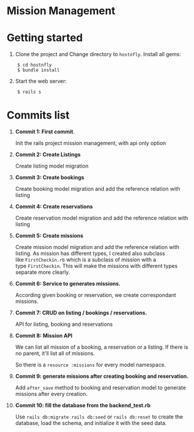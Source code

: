 #  Mission Management

# Getting started

1. Clone the project and Change directory to `hostnfly`. Install all gems:
```
    $ cd hostnfly
    $ bundle install
```
2. Start the web server:
```
    $ rails s
```
# Commits list

1. **Commit 1: First commit**.

    Init the rails project mission management, with api only option

2. **Commit 2: Create Listings**

    Create listing model migration

3. **Commit 3: Create bookings**

    Create booking model migration and add the reference relation with listing

4. **Commit 4: Create reservations**

    Create reservation model migration and add the reference relation with listing

5. **Commit 5: Create missions**

    Create mission model migration and add the reference relation with listing. As mission has different types, I created also subclass like `FirstCheckin.rb` which is a subclass of mission with a type `FirstCheckin`. This will make the missions with different types separate more clearly.

6. **Commit 6: Service to generates missions.**

    According given booking or reservation, we create correspondant missions.

7. **Commit 7: CRUD on listing / bookings / reservations.**

    API for listing, booking and reservations

8. **Commit 8: Mission API**

    We can list all mission of a booking, a reservation or a listing. If there is no parent, it'll list all of missions.

    So there is a `resource :missions` for every model namespace.

9. **Commit 9: generate missions after creating booking and reservation.**

    Add `after_save` method to booking and reservation model to generate missions after every creation.

10. **Commit 10: fill the database from the backend_test.rb**

    Use `rails db:migrate rails db:seed` or `rails db:reset` to create the database, load the schema, and initialize it with the seed data.